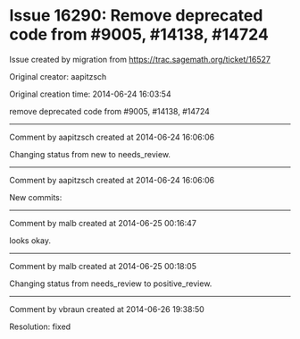 # Issue 16290: Remove deprecated code from #9005, #14138, #14724

Issue created by migration from https://trac.sagemath.org/ticket/16527

Original creator: aapitzsch

Original creation time: 2014-06-24 16:03:54

remove deprecated code from #9005, #14138, #14724


---

Comment by aapitzsch created at 2014-06-24 16:06:06

Changing status from new to needs_review.


---

Comment by aapitzsch created at 2014-06-24 16:06:06

New commits:


---

Comment by malb created at 2014-06-25 00:16:47

looks okay.


---

Comment by malb created at 2014-06-25 00:18:05

Changing status from needs_review to positive_review.


---

Comment by vbraun created at 2014-06-26 19:38:50

Resolution: fixed
